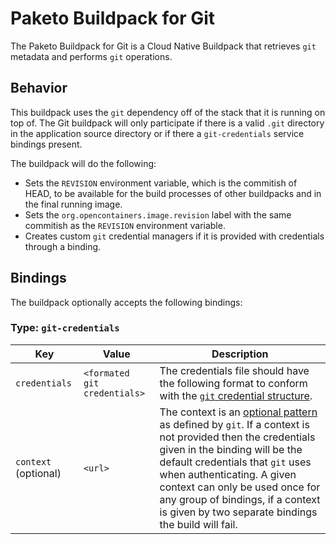 # Paketo Buildpack for Git
The Paketo Buildpack for Git is a Cloud Native Buildpack that retrieves `git` metadata and performs `git` operations.

## Behavior
This buildpack uses the `git` dependency off of the stack that it is running on top of. The Git buildpack will only participate if there is a valid `.git` directory in the application source directory or if there a `git-credentials` service bindings present.

The buildpack will do the following:

- Sets the `REVISION` environment variable, which is the commitish of HEAD, to be available for the build processes of other buildpacks and in the final running image.
- Sets the `org.opencontainers.image.revision` label with the same commitish as the `REVISION` environment variable.
- Creates custom `git` credential managers if it is provided with credentials through a binding.

## Bindings
The buildpack optionally accepts the following bindings:

### Type: `git-credentials`
|Key                   | Value   | Description
|----------------------|---------|------------
|`credentials` | `<formated git credentials>` | The credentials file should have the following format to conform with the [`git` credential structure](https://git-scm.com/docs/git-credential#IOFMT).
|`context` (optional) | `<url>` |The context is an [optional pattern](https://git-scm.com/docs/gitcredentials#_credential_contexts) as defined by `git`. If a context is not provided then the credentials given in the binding will be the default credentials that `git` uses when authenticating. A given context can only be used once for any group of bindings, if a context is given by two separate bindings the build will fail.
